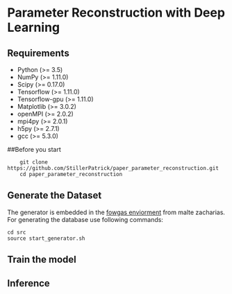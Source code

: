 # Parameter Reconstruction with Deep Learning

## Requirements
- Python (>= 3.5)
- NumPy (>= 1.11.0)
- Scipy (>= 0.17.0)
- Tensorflow (>= 1.11.0)
- Tensorflow-gpu (>= 1.11.0)
- Matplotlib (>= 3.0.2)
- openMPI (>= 2.0.2)
- mpi4py (>= 2.0.1)
- h5py (>= 2.7.1)
- gcc (>= 5.3.0)

##Before you start
```
    git clone https://github.com/StillerPatrick/paper_parameter_reconstruction.git
    cd paper_parameter_reconstruction
```

## Generate the Dataset
The generator is embedded in the [fowgas enviorment](https://github.com/ComputationalRadiationPhysics/fowgas) from malte zacharias. For generating the database use following commands: 
```
cd src
source start_generator.sh
```


## Train the model 



## Inference 



